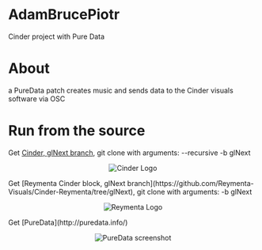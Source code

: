 AdamBrucePiotr
==============

Cinder project with Pure Data

About
=====
a PureData patch creates music and sends data to the Cinder visuals software via OSC

Run from the source
===================
Get [Cinder, glNext branch](https://github.com/cinder/Cinder/tree/glNext), git clone with arguments: --recursive -b glNext
<p align="center">
  <img src="http://libcinder.org/images/logo.png" alt="Cinder Logo"/>
</p>
Get [Reymenta Cinder block, glNext branch](https://github.com/Reymenta-Visuals/Cinder-Reymenta/tree/glNext), git clone with arguments: -b glNext
<p align="center">
  <img src="http://www.batchass.fr/reymenta/reymenta-logo150.jpg" alt="Reymenta Logo"/>
</p>
Get [PureData](http://puredata.info/)
<p align="center">
  <img src="http://puredata.info/downloads/pd-extended/screenshot" alt="PureData screenshot"/>
</p>

